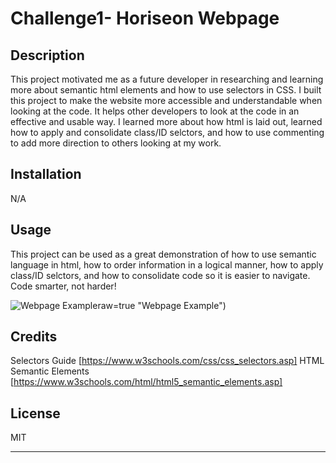 # Challenge1- Horiseon Webpage

## Description

This project motivated me as a future developer in researching and learning more about semantic html elements and how to use selectors in CSS.  I built this project to make the website more accessible and understandable when looking at the code.  It helps other developers to look at the code in an effective and usable way.  I learned more about how html is laid out, learned how to apply and consolidate class/ID selctors, and how to use commenting to add more direction to others looking at my work.

## Installation

N/A

## Usage

This project can be used as a great demonstration of how to use semantic language in html, how to order information in a logical manner, how to apply class/ID selctors, and how to consolidate code so it is easier to navigate.  Code smarter, not harder!

![Webpage Example]([/images/Webpage-Layout.jpg)raw=true "Webpage Example")


## Credits

Selectors Guide [https://www.w3schools.com/css/css_selectors.asp]
HTML Semantic Elements [https://www.w3schools.com/html/html5_semantic_elements.asp]

## License
MIT

---



